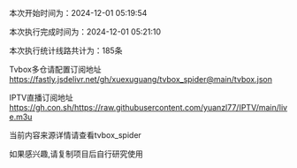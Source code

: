 
本次开始时间为：2024-12-01 05:19:54

本次执行完成时间为：2024-12-01 05:21:10

本次执行统计线路共计为：185条

Tvbox多仓请配置订阅地址 https://fastly.jsdelivr.net/gh/xuexuguang/tvbox_spider@main/tvbox.json

IPTV直播订阅地址 https://gh.con.sh/https://raw.githubusercontent.com/yuanzl77/IPTV/main/live.m3u

当前内容来源详情请查看tvbox_spider

如果感兴趣,请复制项目后自行研究使用
